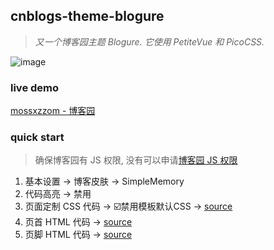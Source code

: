 ## cnblogs-theme-blogure

> *又一个博客园主题 Blogure. 它使用 PetiteVue 和 PicoCSS.*

![image](https://img2022.cnblogs.com/blog/2588074/202208/2588074-20220830175631333-248734544.png)

### live demo

[mossxzzom - 博客园](https://mossxzzom.cnblogs.com/)

### quick start

> 确保博客园有 JS 权限, 没有可以申请[博客园 JS 权限](https://i.cnblogs.com/settings)

1. 基本设置 -> 博客皮肤 -> SimpleMemory
1. 代码高亮 -> 禁用
1. 页面定制 CSS 代码 -> ☑️禁用模板默认CSS -> [source](https://raw.githubusercontent.com/mossxzzom/cnblogs-theme-blogure/master/custom.css)
1. 页首 HTML 代码 -> [source](https://raw.githubusercontent.com/mossxzzom/cnblogs-theme-blogure/master/page_begin.html)
1. 页脚 HTML 代码 -> [source](https://raw.githubusercontent.com/mossxzzom/cnblogs-theme-blogure/master/page_end.html)
